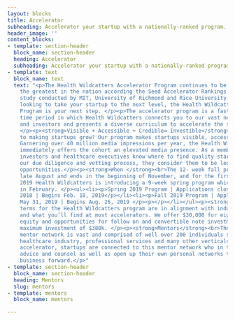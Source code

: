 ```yaml
---
layout: blocks
title: Accelerator
subheading: Accelerator your startup with a nationally-ranked program.
header_image: ''
content_blocks:
- template: section-header
  block_name: section-header
  heading: Accelerator
  subheading: Accelerator your startup with a nationally-ranked program.
- template: text
  block_name: text
  text: "<p>The Health Wildcatters Accelerator Program continues to be ranked among
    the greatest in the nation according the Seed Accelerator Rankings Project, a
    study conducted by MIT, University of Richmond and Rice University. If you’re
    looking to take your startup to the next level, the Health Wildcatters Accelerator
    Program is your next step. </p><p>The accelerator program is a fast and furious
    time period in which Health Wildcatters connects you to our vast network of mentors
    and investors and presents a diverse curriculum to accelerate the startups growth.
    </p><p><strong>Visible + Accessible + Credible= Investible</strong><br>Our secret
    to making startups grow? Our program makes startups visible, accessible and credible.
    Garnering over 40 million media impressions per year, the Health Wildcatters program
    immediately offers the cohort an elevated media presence. As a member of our portfolio
    investors and healthcare executives know where to find quality startups, and after
    our due diligence and vetting process, they consider them to be legitimate investment
    opportunities.</p><p><strong>When </strong><br>The 12- week fall program begins
    late August and ends in the beginning of November, and for the first time, in
    2019 Health Wildcatters is introducing a 9-week spring program which will begin
    in February. </p><ul><li><p>Spring 2019 Program | Applications close Dec. 31,
    2018 | Begins Feb. 18, 2019</p></li><li><p>Fall 2019 Program | Applications close
    May 31, 2019 | Begins Aug. 26, 2019 </p><p></p></li></ul><p><strong>Terms</strong><br>The
    terms for the Health Wildcatters program are in alignment with industry standards
    and what you’ll find at most accelerators. We offer $30,000 for eight percent
    equity and opportunities for follow on and convertible note investments to a total
    maximum investment of $380k. </p><p><strong>Mentors</strong><br>The Health Wildcatters
    mentor network is vast and comprised of well over 200 individuals spanning the
    healthcare industry, professional services and many other verticals. During the
    accelerator, startups are connected to this mentor network who in turn provide
    advice and counsel as well as open up their own personal networks to propel your
    business forward.</p>"
- template: section-header
  block_name: section-header
  heading: Mentors
  slug: mentors
- template: mentors
  block_name: mentors

---
```

